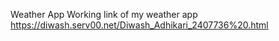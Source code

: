 Weather App
Working link of my weather app https://diwash.serv00.net/Diwash_Adhikari_2407736%20.html
